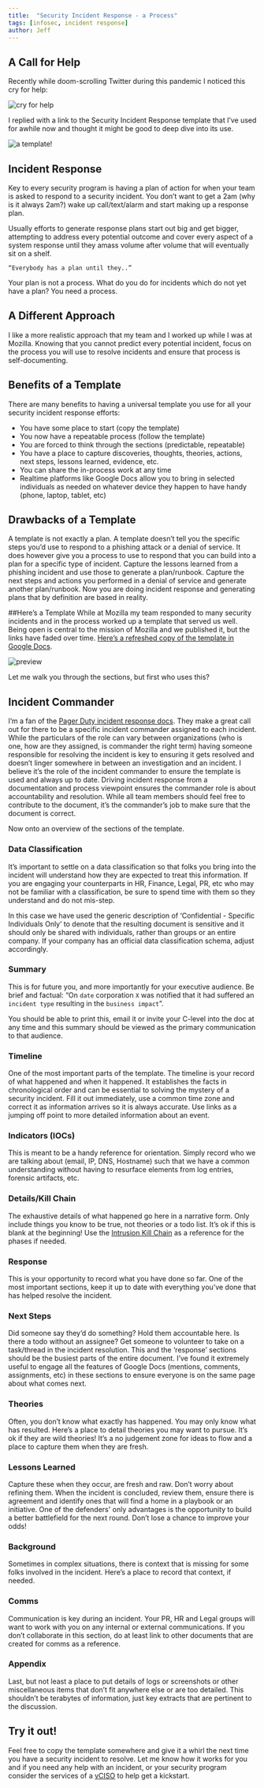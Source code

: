 ```yaml
---
title:  "Security Incident Response - a Process"
tags: [infosec, incident response]
author: Jeff
---
```

## A Call for Help

Recently while doom-scrolling Twitter during this pandemic I noticed this cry for help:

![cry for help](/assets/incident-response-process/cry_for_help.png)

I replied with a link to the Security Incident Response template that I’ve used for awhile now and thought it might be good to deep dive into its use.

![a template!](/assets/incident-response-process/here_is_a_template.png)

## Incident Response
Key to every security program is having a plan of action for when your team is asked to respond to a security incident. You don’t want to get a 2am (why is it always 2am?) wake up call/text/alarm and start making up a response plan.

Usually efforts to generate response plans start out big and get bigger, attempting to address every potential outcome and cover every aspect of a system response until they amass volume after volume that will eventually sit on a shelf.

```
“Everybody has a plan until they..”
```

Your plan is not a process. What do you do for incidents which do not yet have a plan? You need a process.

## A Different Approach
I like a more realistic approach that my team and I worked up while I was at Mozilla. Knowing that you cannot predict every potential incident, focus on the process you will use to resolve incidents and ensure that process is self-documenting.

## Benefits of a Template
There are many benefits to having a universal template you use for all your security incident response efforts:

- You have some place to start (copy the template)
- You now have a repeatable process (follow the template)
- You are forced to think through the sections (predictable, repeatable)
- You have a place to capture discoveries, thoughts, theories, actions, next steps, lessons learned, evidence, etc.
- You can share the in-process work at any time
- Realtime platforms like Google Docs allow you to bring in selected individuals as needed on whatever device they happen to have handy (phone, laptop, tablet, etc)

## Drawbacks of a Template
A template is not exactly a plan. A template doesn’t tell you the specific steps you’d use to respond to a phishing attack or a denial of service. It does however give you a process to use to respond that you can build into a plan for a specific type of incident. Capture the lessons learned from a phishing incident and use those to generate a plan/runbook. Capture the next steps and actions you performed in a denial of service and generate another plan/runbook. Now you are doing incident response and generating plans that by definition are based in reality.

##Here’s a Template
While at Mozilla my team responded to many security incidents and in the process worked up a template that served us well. Being open is central to the mission of Mozilla and we published it, but the links have faded over time. [Here’s a refreshed copy of the template in Google Docs](https://drive.google.com/open?id=1o7T6n22eDhJZd2bYYMNPvnuuiO-hetcM1IoZxLBhL_I).

![preview](/assets/incident-response-process/template_preview.png)

Let me walk you through the sections, but first who uses this?

## Incident Commander
I’m a fan of the [Pager Duty incident response docs](https://response.pagerduty.com/). They make a great call out for there to be a specific incident commander assigned to each incident. While the particulars of the role can vary between organizations (who is one, how are they assigned, is commander the right term) having someone responsible for resolving the incident is key to ensuring it gets resolved and doesn’t linger somewhere in between an investigation and an incident. I believe it’s the role of the incident commander to ensure the template is used and always up to date. Driving incident response from a documentation and process viewpoint ensures the commander role is about accountability and resolution. While all team members should feel free to contribute to the document, it’s the commander’s job to make sure that the document is correct.

Now onto an overview of the sections of the template.

### Data Classification
It’s important to settle on a data classification so that folks you bring into the incident will understand how they are expected to treat this information. If you are engaging your counterparts in HR, Finance, Legal, PR, etc who may not be familiar with a classification, be sure to spend time with them so they understand and do not mis-step.

In this case we have used the generic description of ‘Confidential - Specific Individuals Only’ to denote that the resulting document is sensitive and it should only be shared with individuals, rather than groups or an entire company. If your company has an official data classification schema, adjust accordingly.

### Summary
This is for future you, and more importantly for your executive audience. Be brief and factual: “On `date` corporation `X` was notified that it had suffered an `incident type` resulting in the `business impact`”.

You should be able to print this, email it or invite your C-level into the doc at any time and this summary should be viewed as the primary communication to that audience.

### Timeline
One of the most important parts of the template. The timeline is your record of what happened and when it happened. It establishes the facts in chronological order and can be essential to solving the mystery of a security incident. Fill it out immediately, use a common time zone and correct it as information arrives so it is always accurate. Use links as a jumping off point to more detailed information about an event.

### Indicators (IOCs)
This is meant to be a handy reference for orientation. Simply record who we are talking about (email, IP, DNS, Hostname) such that we have a common understanding without having to resurface elements from log entries, forensic artifacts, etc.

### Details/Kill Chain
The exhaustive details of what happened go here in a narrative form. Only include things you know to be true, not theories or a todo list. It’s ok if this is blank at the beginning! Use the [Intrusion Kill Chain](https://en.wikipedia.org/wiki/Kill_chain#The_cyber_kill_chain) as a reference for the phases if needed.

### Response
This is your opportunity to record what you have done so far. One of the most important sections, keep it up to date with everything you’ve done that has helped resolve the incident.

### Next Steps
Did someone say they’d do something? Hold them accountable here. Is there a todo without an assignee? Get someone to volunteer to take on a task/thread in the incident resolution. This and the ‘response’ sections should be the busiest parts of the entire document. I’ve found it extremely useful to engage all the features of Google Docs (mentions, comments, assignments, etc) in these sections to ensure everyone is on the same page about what comes next.

### Theories
Often, you don’t know what exactly has happened. You may only know what has resulted. Here’s a place to detail theories you may want to pursue. It’s ok if they are wild theories! It’s a no judgement zone for ideas to flow and a place to capture them when they are fresh.

### Lessons Learned
Capture these when they occur, are fresh and raw. Don’t worry about refining them. When the incident is concluded, review them, ensure there is agreement and identify ones that will find a home in a playbook or an initiative. One of the defenders' only advantages is the opportunity to build a better battlefield for the next round. Don’t lose a chance to improve your odds!

### Background
Sometimes in complex situations, there is context that is missing for some folks involved in the incident. Here’s a place to record that context, if needed.

### Comms
Communication is key during an incident. Your PR, HR and Legal groups will want to work with you on any internal or external communications. If you don’t collaborate in this section, do at least link to other documents that are created for comms as a reference.

### Appendix
Last, but not least a place to put details of logs or screenshots or other miscellaneous items that don’t fit anywhere else or are too detailed. This shouldn’t be terabytes of information, just key extracts that are pertinent to the discussion.

## Try it out!
Feel free to copy the template somewhere and give it a whirl the next time you have a security incident to resolve. Let me know how it works for you and if you need any help with an incident, or your security program consider the services of a [vCISO](https://jeffbryner.com/vciso) to help get a kickstart.
